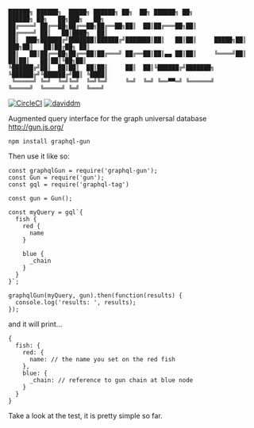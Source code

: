 ```
██████╗ ██████╗  █████╗ ██████╗ ██╗  ██╗ ██████╗ ██╗            ██████╗ ██╗   ██╗███╗   ██╗
██╔════╝ ██╔══██╗██╔══██╗██╔══██╗██║  ██║██╔═══██╗██║           ██╔════╝ ██║   ██║████╗  ██║
██║  ███╗██████╔╝███████║██████╔╝███████║██║   ██║██║     █████╗██║  ███╗██║   ██║██╔██╗ ██║
██║   ██║██╔══██╗██╔══██║██╔═══╝ ██╔══██║██║▄▄ ██║██║     ╚════╝██║   ██║██║   ██║██║╚██╗██║
╚██████╔╝██║  ██║██║  ██║██║     ██║  ██║╚██████╔╝███████╗      ╚██████╔╝╚██████╔╝██║ ╚████║
 ╚═════╝ ╚═╝  ╚═╝╚═╝  ╚═╝╚═╝     ╚═╝  ╚═╝ ╚══▀▀═╝ ╚══════╝       ╚═════╝  ╚═════╝ ╚═╝  ╚═══╝
```

[![CircleCI](https://circleci.com/gh/brysgo/graphql-gun/tree/master.svg?style=shield)](https://circleci.com/gh/brysgo/graphql-gun/tree/master)
[![daviddm](https://david-dm.org/brysgo/thoughtnet.svg)](https://david-dm.org/brysgo/graphql-gun)

Augmented query interface for the graph universal database http://gun.js.org/

`npm install graphql-gun`

Then use it like so:

```
const graphqlGun = require('graphql-gun');
const Gun = require('gun');
const gql = require('graphql-tag')

const gun = Gun();

const myQuery = gql`{
  fish {
    red {
      name
    }
    
    blue {
      _chain
    }
  }
}`;

graphqlGun(myQuery, gun).then(function(results) {
  console.log('results: ', results);
});
```

and it will print...

```
{
  fish: {
    red: {
      name: // the name you set on the red fish
    },
    blue: {
      _chain: // reference to gun chain at blue node
    }
  }
}
```

Take a look at the test, it is pretty simple so far.
